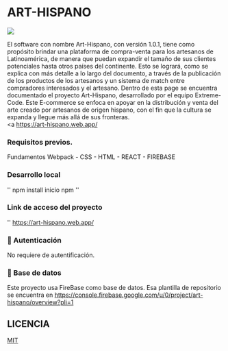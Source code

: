 <div align = "left">
  <br>
   <h1>  ART-HISPANO </h1>
   <img src ="../
  <strong> Desarrollo aplicación utilizando React y CSS moderno - Platzi Master  </strong>
</div>
<br>
  <a https://github.com/Platzi-Master-TM-GabrielDeAndrade/C6-art-hispano"></a></p>
 
El software con nombre Art-Hispano, con versión 1.0.1, tiene como propósito brindar una plataforma de compra-venta para los artesanos de Latinoamérica, de manera que puedan expandir el tamaño de sus clientes potenciales hasta otros países del continente.
Esto se logrará, como se explica con más detalle a lo largo del documento, a través de la publicación de los productos de los artesanos y un sistema de match entre compradores interesados y el artesano.
Dentro de esta page se encuentra documentado el proyecto Art-Hispano, desarrollado por el equipo Extreme-Code. Este E-commerce se enfoca en apoyar en la distribución y venta del arte creado por artesanos de origen hispano, con el fin que la cultura se expanda y llegue más allá de sus fronteras.<br>
<a https://art-hispano.web.app/</a>


### Requisitos previos.

Fundamentos Webpack - CSS  - HTML - REACT - FIREBASE

### Desarrollo local

''
npm install
inicio npm
''

###  Link de acceso del proyecto
''
https://art-hispano.web.app/

### 🔑 Autenticación

No requiere de autentificación.

### 💾 Base de datos

Este proyecto usa FireBase como base de datos. Esa plantilla de repositorio se encuentra en https://console.firebase.google.com/u/0/project/art-hispano/overview?pli=1

## LICENCIA

[MIT](https://choosealicense.com/licenses/mit/)
